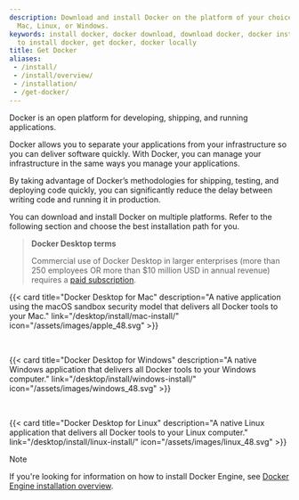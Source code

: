 ```yaml
---
description: Download and install Docker on the platform of your choice, including
  Mac, Linux, or Windows.
keywords: install docker, docker download, download docker, docker installation, how
  to install docker, get docker, docker locally
title: Get Docker
aliases:
 - /install/
 - /install/overview/
 - /installation/
 - /get-docker/
---
```


Docker is an open platform for developing, shipping, and running applications.

Docker allows you to separate your applications from your infrastructure so you
can deliver software quickly. With Docker, you can manage your infrastructure in
the same ways you manage your applications. 

By taking advantage of Docker’s
methodologies for shipping, testing, and deploying code quickly, you can
significantly reduce the delay between writing code and running it in production.

You can download and install Docker on multiple platforms. Refer to the following
section and choose the best installation path for you.

> **Docker Desktop terms**
>
> Commercial use of Docker Desktop in larger enterprises (more than 250
> employees OR more than $10 million USD in annual revenue) requires a [paid
> subscription](https://www.docker.com/pricing/).

{{< card
  title="Docker Desktop for Mac"
  description="A native application using the macOS sandbox security model that delivers all Docker tools to your Mac."
  link="/desktop/install/mac-install/"
  icon="/assets/images/apple_48.svg" >}}

<br>

{{< card
  title="Docker Desktop for Windows"
  description="A native Windows application that delivers all Docker tools to your Windows computer."
  link="/desktop/install/windows-install/"
  icon="/assets/images/windows_48.svg" >}}

<br>

{{< card
  title="Docker Desktop for Linux"
  description="A native Linux application that delivers all Docker tools to your Linux computer."
  link="/desktop/install/linux-install/"
  icon="/assets/images/linux_48.svg" >}}

> [!NOTE]
>
> If you're looking for information on how to install Docker Engine, see [Docker Engine installation overview](/engine/install/).
